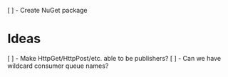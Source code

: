 [ ] - Create NuGet package

Ideas
=====
[ ] - Make HttpGet/HttpPost/etc. able to be publishers?
[ ] - Can we have wildcard consumer queue names?
